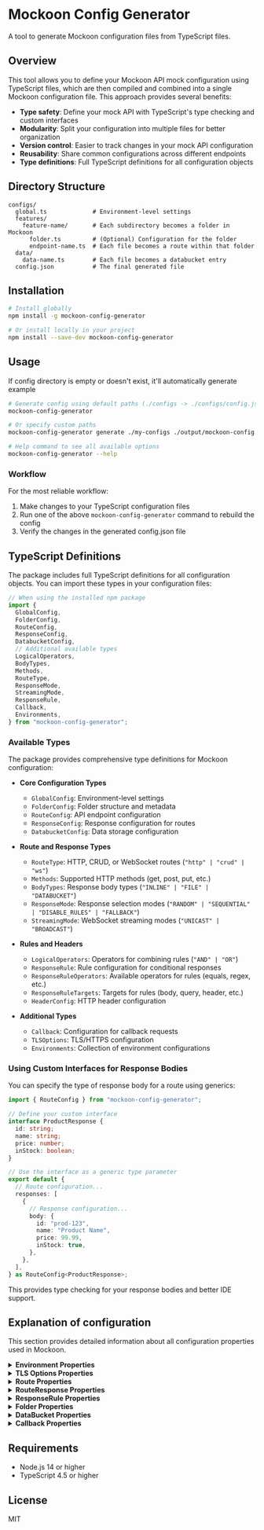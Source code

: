# Mockoon Config Generator

A tool to generate Mockoon configuration files from TypeScript files.

## Overview

This tool allows you to define your Mockoon API mock configuration using TypeScript files, which are then compiled and combined into a single Mockoon configuration file. This approach provides several benefits:

- **Type safety**: Define your mock API with TypeScript's type checking and custom interfaces
- **Modularity**: Split your configuration into multiple files for better organization
- **Version control**: Easier to track changes in your mock API configuration
- **Reusability**: Share common configurations across different endpoints
- **Type definitions**: Full TypeScript definitions for all configuration objects

## Directory Structure

```
configs/
  global.ts             # Environment-level settings
  features/
    feature-name/       # Each subdirectory becomes a folder in Mockoon
      folder.ts         # (Optional) Configuration for the folder
      endpoint-name.ts  # Each file becomes a route within that folder
  data/
    data-name.ts        # Each file becomes a databucket entry
  config.json           # The final generated file
```

## Installation

```bash
# Install globally
npm install -g mockoon-config-generator

# Or install locally in your project
npm install --save-dev mockoon-config-generator
```

## Usage

If config directory is empty or doesn't exist, it'll automatically generate example

```bash
# Generate config using default paths (./configs -> ./configs/config.json)
mockoon-config-generator

# Or specify custom paths
mockoon-config-generator generate ./my-configs ./output/mockoon-config.json

# Help command to see all available options
mockoon-config-generator --help
```

### Workflow

For the most reliable workflow:

1. Make changes to your TypeScript configuration files
2. Run one of the above `mockoon-config-generator` command to rebuild the config
3. Verify the changes in the generated config.json file

## TypeScript Definitions

The package includes full TypeScript definitions for all configuration objects. You can import these types in your configuration files:

```typescript
// When using the installed npm package
import {
  GlobalConfig,
  FolderConfig,
  RouteConfig,
  ResponseConfig,
  DatabucketConfig,
  // Additional available types
  LogicalOperators,
  BodyTypes,
  Methods,
  RouteType,
  ResponseMode,
  StreamingMode,
  ResponseRule,
  Callback,
  Environments,
} from "mockoon-config-generator";
```

### Available Types

The package provides comprehensive type definitions for Mockoon configuration:

- **Core Configuration Types**

  - `GlobalConfig`: Environment-level settings
  - `FolderConfig`: Folder structure and metadata
  - `RouteConfig`: API endpoint configuration
  - `ResponseConfig`: Response configuration for routes
  - `DatabucketConfig`: Data storage configuration

- **Route and Response Types**

  - `RouteType`: HTTP, CRUD, or WebSocket routes (`"http" | "crud" | "ws"`)
  - `Methods`: Supported HTTP methods (get, post, put, etc.)
  - `BodyTypes`: Response body types (`"INLINE" | "FILE" | "DATABUCKET"`)
  - `ResponseMode`: Response selection modes (`"RANDOM" | "SEQUENTIAL" | "DISABLE_RULES" | "FALLBACK"`)
  - `StreamingMode`: WebSocket streaming modes (`"UNICAST" | "BROADCAST"`)

- **Rules and Headers**

  - `LogicalOperators`: Operators for combining rules (`"AND" | "OR"`)
  - `ResponseRule`: Rule configuration for conditional responses
  - `ResponseRuleOperators`: Available operators for rules (equals, regex, etc.)
  - `ResponseRuleTargets`: Targets for rules (body, query, header, etc.)
  - `HeaderConfig`: HTTP header configuration

- **Additional Types**
  - `Callback`: Configuration for callback requests
  - `TLSOptions`: TLS/HTTPS configuration
  - `Environments`: Collection of environment configurations

### Using Custom Interfaces for Response Bodies

You can specify the type of response body for a route using generics:

```typescript
import { RouteConfig } from "mockoon-config-generator";

// Define your custom interface
interface ProductResponse {
  id: string;
  name: string;
  price: number;
  inStock: boolean;
}

// Use the interface as a generic type parameter
export default {
  // Route configuration...
  responses: [
    {
      // Response configuration...
      body: {
        id: "prod-123",
        name: "Product Name",
        price: 99.99,
        inStock: true,
      },
    },
  ],
} as RouteConfig<ProductResponse>;
```

This provides type checking for your response bodies and better IDE support.

## Explanation of configuration

This section provides detailed information about all configuration properties used in Mockoon.

<details>
<summary><strong>Environment Properties</strong></summary>

- **uuid**: Unique identifier for the environment
- **lastMigration**: Version number of the last migration applied to this environment
- **name**: Display name of the environment
- **port**: Port number the mock server listens on (default: 3000)
- **hostname**: Hostname the server binds to (empty string means all interfaces)
- **endpointPrefix**: Prefix added to all routes (e.g., "/api/v1")
- **latency**: Global response delay in milliseconds
- **folders**: Array of folders for organizing routes
- **routes**: Array of route definitions
- **rootChildren**: References to routes/folders at the root level
- **proxyMode**: Whether proxy mode is enabled
- **proxyRemovePrefix**: Whether to remove the endpoint prefix when proxying
- **proxyHost**: Target host for proxying requests
- **proxyReqHeaders**: Headers to add to proxied requests
- **proxyResHeaders**: Headers to add to proxied responses
- **tlsOptions**: TLS/HTTPS configuration
- **cors**: Whether CORS is enabled
- **headers**: Global headers added to all responses
- **data**: Array of data buckets
- **callbacks**: Array of callback definitions
</details>

<details>
<summary><strong>TLS Options Properties</strong></summary>

- **enabled**: Whether TLS/HTTPS is enabled
- **type**: Type of TLS configuration ('PFX' or 'CERT')
- **pfxPath**: Path to PFX/PKCS12 file
- **certPath**: Path to certificate file (for 'CERT' type)
- **keyPath**: Path to private key file (for 'CERT' type)
- **caPath**: Path to CA certificate file
- **passphrase**: Password for PFX file or private key
</details>

<details>
<summary><strong>Route Properties</strong></summary>

- **uuid**: Unique identifier for the route
- **type**: Type of route ('http', 'crud', or 'ws')
- **documentation**: Description/notes for the route
- **method**: HTTP method (get, post, put, etc.)
- **endpoint**: URL path pattern for the route
- **responses**: Array of possible responses
- **responseMode**: How to select responses (RANDOM, SEQUENTIAL, etc.)
- **streamingMode**: For WebSocket routes (UNICAST or BROADCAST)
- **streamingInterval**: Interval for streaming responses in milliseconds
</details>

<details>
<summary><strong>RouteResponse Properties</strong></summary>

- **uuid**: Unique identifier for the response
- **rules**: Array of rules to determine when to use this response
- **rulesOperator**: How to combine rules ('AND' or 'OR')
- **statusCode**: HTTP status code
- **label**: Display name for the response
- **headers**: Response-specific headers
- **body**: Response body content
- **latency**: Response-specific delay in milliseconds
- **bodyType**: How to serve the body (INLINE, FILE, or DATABUCKET)
- **filePath**: Path to file (for FILE bodyType)
- **databucketID**: ID of data bucket (for DATABUCKET bodyType)
- **sendFileAsBody**: Whether to send file content as body
- **disableTemplating**: Whether to disable templating for this response
- **fallbackTo404**: Whether to return 404 if rules don't match
- **default**: Whether this is the default response
- **crudKey**: ID field name for CRUD operations
- **callbacks**: Array of callbacks to trigger
</details>

<details>
<summary><strong>ResponseRule Properties</strong></summary>

- **target**: What to check (body, query, header, etc.)
- **modifier**: Path or key to check within the target
- **value**: Value to compare against
- **invert**: Whether to invert the match result
- **operator**: Comparison operator (equals, regex, etc.)
</details>

<details>
<summary><strong>Folder Properties</strong></summary>

- **uuid**: Unique identifier for the folder
- **name**: Display name of the folder
- **children**: Array of references to routes or subfolders
</details>

<details>
<summary><strong>DataBucket Properties</strong></summary>

- **uuid**: Unique identifier for the data bucket
- **id**: Short ID for referencing in templates
- **name**: Display name of the data bucket
- **documentation**: Description/notes for the data bucket
- **value**: Content of the data bucket (usually JSON)
</details>

<details>
<summary><strong>Callback Properties</strong></summary>

- **uuid**: Unique identifier for the callback
- **id**: Short ID for referencing
- **name**: Display name of the callback
- **documentation**: Description/notes for the callback
- **method**: HTTP method to use
- **uri**: URL to call
- **headers**: Headers to send with the callback
- **body**: Body content to send
- **bodyType**: How to serve the body (INLINE, FILE, or DATABUCKET)
- **filePath**: Path to file (for FILE bodyType)
- **databucketID**: ID of data bucket (for DATABUCKET bodyType)
- **sendFileAsBody**: Whether to send file content as body
</details>

## Requirements

- Node.js 14 or higher
- TypeScript 4.5 or higher

## License

MIT
